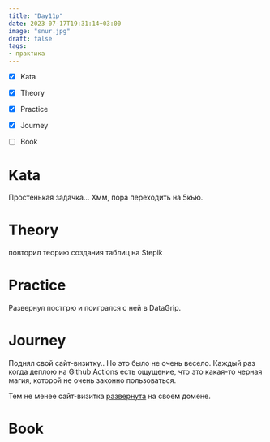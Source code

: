```yaml
---
title: "Day11p"
date: 2023-07-17T19:31:14+03:00
image: "snur.jpg"
draft: false
tags:
- практика
---
```


- [X] Kata
- [x] Theory
- [x] Practice
- [x] Journey
- [ ] Book


# Kata

Простенькая задачка... Хмм, пора переходить на 5кью.

# Theory

повторил теорию создания таблиц на Stepik

# Practice

Развернул постгрю и поигрался с ней в DataGrip. 

# Journey

Поднял свой сайт-визитку.. Но это было не очень весело.
Каждый раз когда деплою на Github Actions есть ощущение, что это какая-то черная магия, которой не очень законно пользоваться.

Тем не менее сайт-визитка [развернута](https://classic-developer.com/) на своем домене. 

# Book